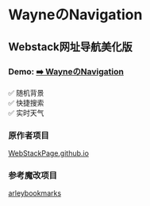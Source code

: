 <p>
<strong><h1>WayneのNavigation</h1></strong>
</p>

Webstack网址导航美化版
---

### Demo: [➡️ WayneのNavigation](https://3301.ml/)

✅ 随机背景   
✅ 快捷搜索   
✅ 实时天气

### 原作者项目

[WebStackPage.github.io](https://github.com/WebStackPage/WebStackPage.github.io)

### 参考魔改项目

[arleybookmarks](https://github.com/arleycn/arleybookmarks)